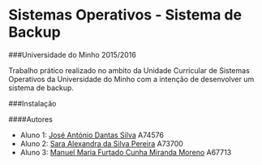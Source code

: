 # Sistemas Operativos - Sistema de Backup
###Universidade do Minho 2015/2016

Trabalho prático realizado no ambito da Unidade Curricular de Sistemas Operativos da Universidade do Minho com a intenção de desenvolver um sistema de backup.

###Instalação

####Autores
* Aluno 1: [José António Dantas Silva](https://github.com/zesilva63) A74576
* Aluno 2: [Sara Alexandra da Silva Pereira](https://github.com/Sara87) A73700
* Aluno 3: [Manuel Maria Furtado Cunha Miranda Moreno](https://github.com/Talig81) A67713
